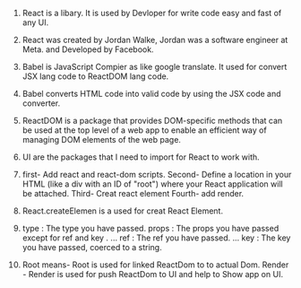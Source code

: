 1. React is a libary. It is used by Devloper  for write code easy and fast of any UI.

2. React was created by Jordan Walke, Jordan was a software engineer at Meta. and Developed by Facebook.

3. Babel is JavaScript Compier as like google translate. It used for convert JSX lang code to  ReactDOM lang code.

4. Babel converts HTML code into valid code by using the JSX code and converter.

5.  ReactDOM is a package that provides DOM-specific methods that can be used at the top level of a web app to enable an efficient way of managing DOM elements of the web page.

6.  UI are the packages that I need to import for React to work with.

7. first- Add react and react-dom scripts. 
  Second- Define a location in your HTML (like a div with an ID of "root") where your React application will be attached.
  Third- Creat react element
  Fourth- add render.

  8. React.createElemen is a used for creat React Element.

  9. type : The type you have passed.
     props : The props you have passed except for ref and key . ...
     ref : The ref you have passed. ...
     key : The key you have passed, coerced to a string. 

10. Root means-  Root is used for linked ReactDom to to actual Dom.
    Render - Render is used for push ReactDom to UI and help to Show app on UI.